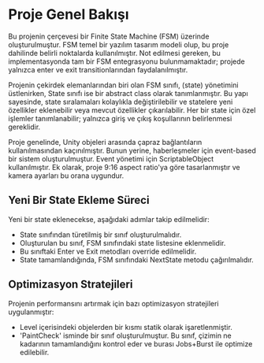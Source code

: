 # Proje Genel Bakışı

Bu projenin çerçevesi bir Finite State Machine (FSM) üzerinde oluşturulmuştur. FSM temel bir yazılım tasarım modeli olup, bu proje dahilinde belirli noktalarda kullanılmıştır. Not edilmesi gereken, bu implementasyonda tam bir FSM entegrasyonu bulunmamaktadır; projede yalnızca enter ve exit transitionlarından faydalanılmıştır.

Projenin çekirdek elemanlarından biri olan FSM sınıfı, (state) yönetimini üstlenirken, State sınıfı ise bir abstract class olarak tanımlanmıştır. Bu yapı sayesinde, state sıralamaları kolaylıkla değiştirilebilir ve statelere yeni özellikler eklenebilir veya mevcut özellikler çıkarılabilir. Her bir state için özel işlemler tanımlanabilir; yalnızca giriş ve çıkış koşullarının belirlenmesi gereklidir.

Proje genelinde, Unity objeleri arasında çapraz bağlantıların kullanılmasından kaçınılmıştır. Bunun yerine, haberleşmeler için event-based bir sistem oluşturulmuştur. Event yönetimi için ScriptableObject kullanılmıştır. Ek olarak, proje 9:16 aspect ratio'ya göre tasarlanmıştır ve kamera ayarları bu orana uygundur.

## Yeni Bir State Ekleme Süreci
Yeni bir state eklenecekse, aşağıdaki adımlar takip edilmelidir:

- State sınıfından türetilmiş bir sınıf oluşturulmalıdır.
- Oluşturulan bu sınıf, FSM sınıfındaki state listesine eklenmelidir.
- Bu sınıftaki Enter ve Exit metodları override edilmelidir.
- State tamamlandığında, FSM sınıfındaki NextState metodu çağırılmalıdır.

## Optimizasyon Stratejileri
Projenin performansını artırmak için bazı optimizasyon stratejileri uygulanmıştır:

- Level içerisindeki objelerden bir kısmı statik olarak işaretlenmiştir.
- 'PaintCheck' isminde bir sınıf oluşturulmuştur. Bu sınıf, çizimin ne kadarının tamamlandığını kontrol eder ve burası Jobs+Burst ile optimize edilebilir.
